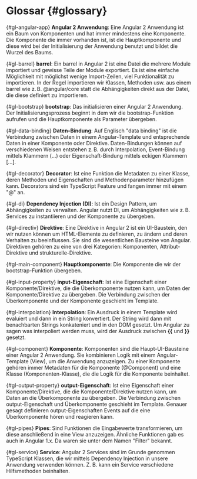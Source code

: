 # Glossar {#glossary}

{#gl-angular-app}
__Angular 2 Anwendung__: Eine Angular 2 Anwendung ist ein Baum von Komponenten und hat immer mindestens eine Komponente. Die Komponente die immer vorhanden ist, ist die Hauptkomponente und diese wird bei der Initialisierung der Anwendung benutzt und bildet die Wurzel des Baums.

{#gl-barrel}
__barrel__: Ein barrel in Angular 2 ist eine Datei die mehrere Module importiert und gewisse Teile der Module exportiert. Es ist eine einfache Möglichkeit mit möglichst wenige Import-Zeilen, viel Funktionalität zu importieren. In der Regel importieren wir Klassen, Methoden usw. aus einem barrel wie z. B. @angular/core statt die Abhängigkeiten direkt aus der Datei, die diese definiert zu importieren.

{#gl-bootstrap}
__bootstrap__: Das initialisieren einer Angular 2 Anwendung. Der Initialisierungsprozess beginnt in dem wir die bootstrap-Funktion aufrufen und die Hauptkomponente als Parameter übergeben.

{#gl-data-binding}
__Daten-Bindung__: Auf Englisch "data binding" ist die Verbindung zwischen Daten in einem Angular-Template und entsprechende Daten in einer Komponente oder Direktive. Daten-Bindungen können auf verschiedenen Weisen entstehen z. B. durch Interpolation, Event-Bindung mittels Klammern (...) oder Eigenschaft-Bindung mittels eckigen Klammern [...].

{#gl-decorator}
__Decorator__: Ist eine Funktion die Metadaten zu einer Klasse, deren Methoden und Eigenschaften und Methodenparameter hinzufügen kann. Decorators sind ein TypeScript Feature und fangen immer mit einem "@" an.

{#gl-di}
__Dependency Injection (DI)__: Ist ein Design Pattern, um Abhängigkeiten zu verwalten. Angular nutzt DI, um Abhängigkeiten wie z. B. Services zu instantiieren und der Komponente zu übergeben.

{#gl-directiv}
__Direktive__: Eine Direktive in Angular 2 ist ein UI-Baustein, den wir nutzen können um HTML-Elemente zu definieren, zu ändern und deren Verhalten zu beeinflussen. Sie sind die wesentlichen Bausteine von Angular. Direktiven gehören zu eine von drei Kategorien: Komponenten, Attribut-Direktive und strukturelle-Direktive.

{#gl-main-component}
__Hauptkomponente__: Die Komponente die wir der bootstrap-Funktion übergeben.

{#gl-input-property}
__input-Eigenschaft__: Ist eine Eigenschaft einer Komponente/Direktive, die die Überkomponente nutzen kann, um Daten der Komponente/Direktive zu übergeben. Die Verbindung zwischen der Überkomponente und der Komponente geschieht im Template.

{#gl-interpolation}
__Interpolation__: Ein Ausdruck in einem Template wird evaluiert und dann in ein String konvertiert. Der String wird dann mit benachbarten Strings konkateniert und in den DOM gesetzt. Um Angular zu sagen was interpoliert werden muss, wird der Ausdruck zwischen __{{__ und __}}__ gesetzt.

{#gl-component}
__Komponente__: Komponenten sind die Haupt-UI-Bausteine einer Angular 2 Anwendung. Sie kombinieren Logik mit einem Angular-Template (View), um die Anwendung anzuzeigen. Zu einer Komponente gehören immer Metadaten für die Komponente (@Component) und eine Klasse (Komponenten-Klasse), die die Logik für die Komponente beinhaltet.

{#gl-output-property}
__output-Eigenschaft__: Ist eine Eigenschaft einer Komponente/Direktive, die die Komponente/Direktive nutzen kann, um Daten an die Überkomponente zu übergeben. Die Verbindung zwischen output-Eigenschaft und Überkomponente geschieht im Template. Genauer gesagt definieren output-Eigenschaften Events auf die eine Überkomponente hören und reagieren kann.

{#gl-pipes}
__Pipes__: Sind Funktionen die Eingabewerte transformieren, um diese anschließend in eine View anzuzeigen. Ähnliche Funktionen gab es auch in Angular 1.x. Da waren sie unter dem Namen "Filter" bekannt.

{#gl-service}
__Service__: Angular 2 Services sind im Grunde genommen TypeScript Klassen, die wir mittels Dependency Injection in unsere Anwendung verwenden können. Z. B. kann ein Service verschiedene Hilfsmethoden beinhalten.


